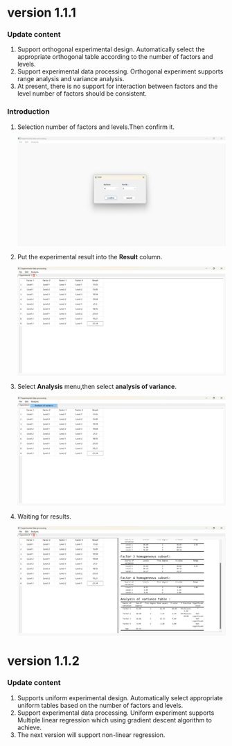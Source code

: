 # version 1.1.1

### Update content

1. Support orthogonal experimental design. Automatically select the appropriate orthogonal table according to the number of factors and levels.
2. Support experimental data processing. Orthogonal experiment supports range analysis and variance analysis.
3. At present, there is no support for interaction between factors and the level number of factors should be consistent.

### Introduction

1. Selection number of factors and levels.Then confirm it.

   <img src="picture/orth_1.png" alt="image" style="zoom:50%;" />

2. Put the experimental result into the **Result** column.

   <img src="picture/orth_2.png" alt="image" style="zoom:50%;" />

3. Select  **Analysis** menu,then select **analysis of variance**.

   <img src="picture/orth_3.png" alt="image" style="zoom:50%;" />

4. Waiting for results.

   <img src="picture/orth_4.png" alt="image" style="zoom:50%;" />

# version 1.1.2

### Update content

1. Supports uniform experimental design. Automatically select appropriate uniform tables based on the number of factors and levels.
2. Support experimental data processing. Uniform experiment supports Multiple linear regression which using gradient descent algorithm to achieve.
3. The next version will support non-linear regression.